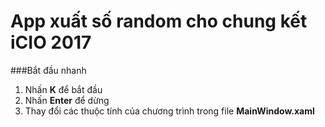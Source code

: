 # App xuất số random cho chung kết iCIO 2017

###Bắt đầu nhanh
1. Nhấn **K** để bắt đầu
2. Nhấn **Enter** để dừng
3. Thay đổi các thuộc tính của chương trình trong file **MainWindow.xaml**

